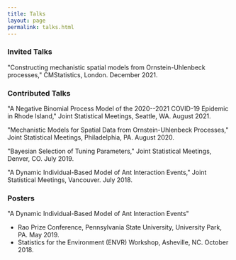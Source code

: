 ```yaml
---
title: Talks
layout: page
permalink: talks.html
---
```


### Invited Talks

"Constructing mechanistic spatial models from Ornstein-Uhlenbeck processes," CMStatistics, London. December 2021.

### Contributed Talks

"A Negative Binomial Process Model of the 2020--2021 COVID-19 Epidemic in Rhode Island," Joint Statistical Meetings, Seattle, WA. August 2021.

"Mechanistic Models for Spatial Data from Ornstein-Uhlenbeck Processes," Joint Statistical Meetings, Philadelphia, PA. August 2020.

"Bayesian Selection of Tuning Parameters," Joint Statistical Meetings, Denver, CO. July 2019.

"A Dynamic Individual-Based Model of Ant Interaction Events," Joint Statistical Meetings, Vancouver. July 2018.

### Posters

"A Dynamic Individual-Based Model of Ant Interaction Events"
- Rao Prize Conference, Pennsylvania State University, University Park, PA. May 2019.
- Statistics for the Environment (ENVR) Workshop, Asheville, NC. October 2018.
